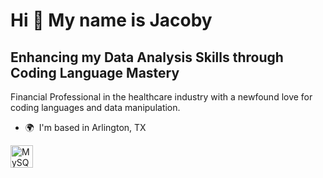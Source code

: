 Hi 👋 My name is Jacoby
=======================

Enhancing my Data Analysis Skills through Coding Language Mastery
---------------------------------------------------------------------------

Financial Professional in the healthcare industry with a newfound love for coding languages and data manipulation.

*   🌍  I'm based in Arlington, TX 
<p align="left">
<a href="https://www.mysql.com/" target="_blank" rel="noreferrer"><img src="https://raw.githubusercontent.com/danielcranney/readme-generator/main/public/icons/skills/mysql-colored.svg" width="36" height="36" alt="MySQL" /></a>
</p>
                    
                  
